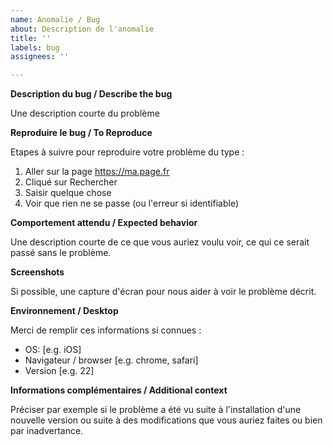 ```yaml
---
name: Anomalie / Bug
about: Description de l'anomalie
title: ''
labels: bug
assignees: ''

---
```


**Description du bug / Describe the bug**

Une description courte du problème


**Reproduire le bug / To Reproduce**

Etapes à suivre pour reproduire votre problème du type : 

1. Aller sur la page https://ma.page.fr
2. Cliqué sur Rechercher
3. Saisir quelque chose
4. Voir que rien ne se passe (ou l'erreur si identifiable)

**Comportement attendu / Expected behavior**

Une description courte de ce que vous auriez voulu voir, ce qui ce serait passé sans le problème.

**Screenshots**

Si possible, une capture d'écran pour nous aider à voir le problème décrit.

**Environnement / Desktop**

Merci de remplir ces informations si connues :
 - OS: [e.g. iOS]
 - Navigateur / browser [e.g. chrome, safari]
 - Version [e.g. 22]

**Informations complémentaires / Additional context**

Préciser par exemple si le problème a été vu suite à l'installation d'une nouvelle version ou suite à des modifications que vous auriez faites ou bien par inadvertance.

